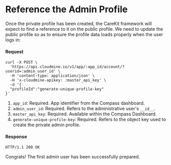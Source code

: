 # Reference the Admin Profile 

Once the private profile has been created, the CareKit framework will expect to find a reference to it on the public profile. We need to update the public profile so as to ensure the profile data loads properly when the user logs in:

#### Request
```http
curl -X POST \
  'https://api.cloudmine.io/v1/app/:app_id/account/?userid=:admin_user_id' \
  -H 'content-type: application/json' \
  -H 'x-cloudmine-apikey: :master_api_key' \
  -d '{ 
  "profileId":"generate-unique-profile-key"
}'
```
1. `app_id`: Required. App identifier from the Compass dashboard.
2. `admin_user_id`: Required. Refers to the administrative user's `__id__`. 
3. `master_api_key`: Required. Available within the Compass Dashboard. 
4. `generate-unique-profile-key`: Required. Refers to the object key used to create the private admin profile.

#### Response
```http
HTTP/1.1 200 OK
```
Congrats! The first admin user has been successfully prepared. 

